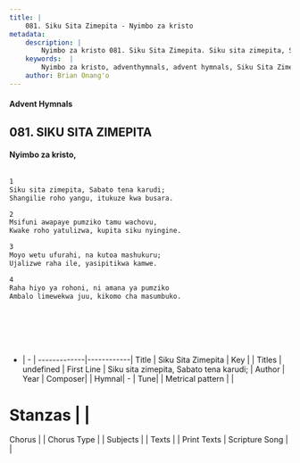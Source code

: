 ```yaml
---
title: |
    081. Siku Sita Zimepita - Nyimbo za kristo
metadata:
    description: |
        Nyimbo za kristo 081. Siku Sita Zimepita. Siku sita zimepita, Sabato tena karudi;  Shangilie roho yangu, itukuze kwa busara.   
    keywords:  |
        Nyimbo za kristo, adventhymnals, advent hymnals, Siku Sita Zimepita, Siku sita zimepita, Sabato tena karudi; . 
    author: Brian Onang'o
---
```


#### Advent Hymnals
## 081. SIKU SITA ZIMEPITA
####  Nyimbo za kristo,

```txt

1
Siku sita zimepita, Sabato tena karudi; 
Shangilie roho yangu, itukuze kwa busara. 

2
Msifuni awapaye pumziko tamu wachovu, 
Kwake roho yatulizwa, kupita siku nyingine. 

3
Moyo wetu ufurahi, na kutoa mashukuru; 
Ujalizwe raha ile, yasipitikwa kamwe. 

4
Raha hiyo ya rohoni, ni amana ya pumziko 
Ambalo limewekwa juu, kikomo cha masumbuko.








```

- |   -  |
-------------|------------|
Title | Siku Sita Zimepita |
Key |  |
Titles | undefined |
First Line | Siku sita zimepita, Sabato tena karudi;  |
Author | 
Year | 
Composer| |
Hymnal|  - |
Tune|  |
Metrical pattern | |
# Stanzas |  |
Chorus |  |
Chorus Type |  |
Subjects | |
Texts |  |
Print Texts | 
Scripture Song |  |
    
